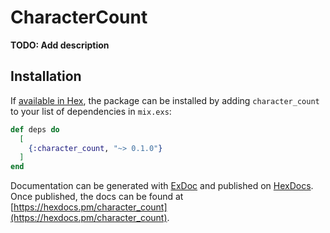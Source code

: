 # CharacterCount

**TODO: Add description**

## Installation

If [available in Hex](https://hex.pm/docs/publish), the package can be installed
by adding `character_count` to your list of dependencies in `mix.exs`:

```elixir
def deps do
  [
    {:character_count, "~> 0.1.0"}
  ]
end
```

Documentation can be generated with [ExDoc](https://github.com/elixir-lang/ex_doc)
and published on [HexDocs](https://hexdocs.pm). Once published, the docs can
be found at [https://hexdocs.pm/character_count](https://hexdocs.pm/character_count).

